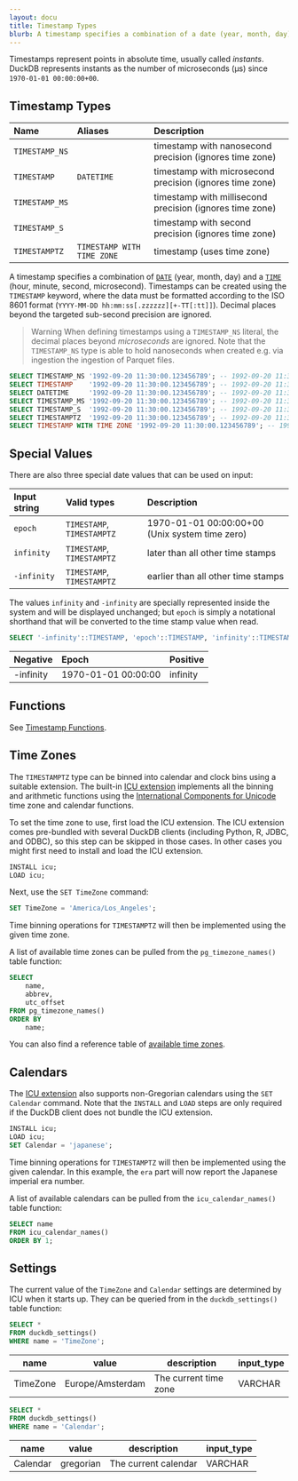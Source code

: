 ```yaml
---
layout: docu
title: Timestamp Types
blurb: A timestamp specifies a combination of a date (year, month, day) and a time (hour, minute, second, microsecond).
---
```


Timestamps represent points in absolute time, usually called *instants*.
DuckDB represents instants as the number of microseconds (µs) since `1970-01-01 00:00:00+00`.

## Timestamp Types

| Name | Aliases | Description |
|:---|:---|:---|
| `TIMESTAMP_NS` |                            | timestamp with nanosecond precision (ignores time zone)  |
| `TIMESTAMP`    | `DATETIME`                 | timestamp with microsecond precision (ignores time zone) |
| `TIMESTAMP_MS` |                            | timestamp with millisecond precision (ignores time zone) |
| `TIMESTAMP_S`  |                            | timestamp with second precision (ignores time zone)      |
| `TIMESTAMPTZ`  | `TIMESTAMP WITH TIME ZONE` | timestamp (uses time zone)                               |

A timestamp specifies a combination of [`DATE`](date) (year, month, day) and a [`TIME`](time) (hour, minute, second, microsecond). Timestamps can be created using the `TIMESTAMP` keyword, where the data must be formatted according to the ISO 8601 format (`YYYY-MM-DD hh:mm:ss[.zzzzzz][+-TT[:tt]]`). Decimal places beyond the targeted sub-second precision are ignored.

> Warning When defining timestamps using a `TIMESTAMP_NS` literal, the decimal places beyond _microseconds_ are ignored. Note that the `TIMESTAMP_NS` type is able to hold nanoseconds when created e.g. via ingestion the ingestion of Parquet files.

```sql
SELECT TIMESTAMP_NS '1992-09-20 11:30:00.123456789'; -- 1992-09-20 11:30:00.123456
SELECT TIMESTAMP    '1992-09-20 11:30:00.123456789'; -- 1992-09-20 11:30:00.123456
SELECT DATETIME     '1992-09-20 11:30:00.123456789'; -- 1992-09-20 11:30:00.123456
SELECT TIMESTAMP_MS '1992-09-20 11:30:00.123456789'; -- 1992-09-20 11:30:00.123
SELECT TIMESTAMP_S  '1992-09-20 11:30:00.123456789'; -- 1992-09-20 11:30:00
SELECT TIMESTAMPTZ  '1992-09-20 11:30:00.123456789'; -- 1992-09-20 11:30:00.123456+00
SELECT TIMESTAMP WITH TIME ZONE '1992-09-20 11:30:00.123456789'; -- 1992-09-20 11:30:00.123456+00
```

## Special Values

There are also three special date values that can be used on input:

<div class="narrow_table"></div>

| Input string | Valid types                | Description                                    |
|:-------------|:---------------------------|:-----------------------------------------------|
| `epoch`      | `TIMESTAMP`, `TIMESTAMPTZ` | 1970-01-01 00:00:00+00 (Unix system time zero) |
| `infinity`   | `TIMESTAMP`, `TIMESTAMPTZ` | later than all other time stamps               |
| `-infinity`  | `TIMESTAMP`, `TIMESTAMPTZ` | earlier than all other time stamps             |

The values `infinity` and `-infinity` are specially represented inside the system and will be displayed unchanged; 
but `epoch` is simply a notational shorthand that will be converted to the time stamp value when read.

```sql
SELECT '-infinity'::TIMESTAMP, 'epoch'::TIMESTAMP, 'infinity'::TIMESTAMP;
```

<div class="narrow_table"></div>

| Negative  | Epoch               | Positive |
|:----------|:--------------------|:---------|
| -infinity | 1970-01-01 00:00:00 | infinity |

## Functions

See [Timestamp Functions](../../sql/functions/timestamp).

## Time Zones

The `TIMESTAMPTZ` type can be binned into calendar and clock bins using a suitable extension.
The built-in [ICU extension](../../extensions/icu) implements all the binning and arithmetic functions using the
[International Components for Unicode](https://icu.unicode.org) time zone and calendar functions.

To set the time zone to use, first load the ICU extension. The ICU extension comes pre-bundled with several DuckDB clients (including Python, R, JDBC, and ODBC), so this step can be skipped in those cases. In other cases you might first need to install and load the ICU extension.

```sql
INSTALL icu;
LOAD icu;
```

Next, use the `SET TimeZone` command:

```sql
SET TimeZone = 'America/Los_Angeles';
```

Time binning operations for `TIMESTAMPTZ` will then be implemented using the given time zone.

A list of available time zones can be pulled from the `pg_timezone_names()` table function:

```sql
SELECT 
    name,
    abbrev,
    utc_offset 
FROM pg_timezone_names() 
ORDER BY 
    name;
```

You can also find a reference table of [available time zones](../../sql/data_types/timezones).

## Calendars

The [ICU extension](../../extensions/icu) also supports non-Gregorian calendars using the `SET Calendar` command.
Note that the `INSTALL` and `LOAD` steps are only required if the DuckDB client does not bundle the ICU extension.

```sql
INSTALL icu;
LOAD icu;
SET Calendar = 'japanese';
```

Time binning operations for `TIMESTAMPTZ` will then be implemented using the given calendar.
In this example, the `era` part will now report the Japanese imperial era number.

A list of available calendars can be pulled from the `icu_calendar_names()` table function:

```sql
SELECT name
FROM icu_calendar_names()
ORDER BY 1;
```

## Settings

The current value of the `TimeZone` and `Calendar` settings are determined by ICU when it starts up.
They can be queried from in the `duckdb_settings()` table function:

```sql
SELECT *
FROM duckdb_settings()
WHERE name = 'TimeZone';
```

|   name   |      value       |      description      | input_type |
|----------|------------------|-----------------------|------------|
| TimeZone | Europe/Amsterdam | The current time zone | VARCHAR    |

```sql
SELECT *
FROM duckdb_settings()
WHERE name = 'Calendar';
```

|   name   |   value   |     description      | input_type |
|----------|-----------|----------------------|------------|
| Calendar | gregorian | The current calendar | VARCHAR    |
